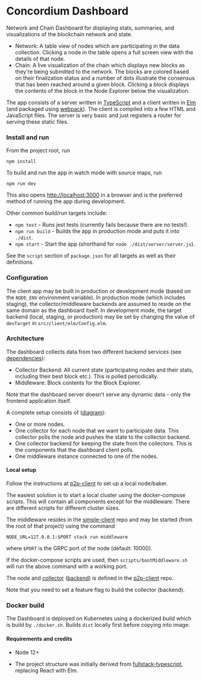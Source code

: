 # Concordium Dashboard

Network and Chain Dashboard for displaying stats, summaries, and visualizations of the blockchain network and state.

- Network: A table view of nodes which are participating in the data collection.
  Clicking a node in the table opens a full screen view with the details of that node.
- Chain: A live visualization of the chain which displays new blocks as they're being submitted to the network.
  The blocks are colored based on their finalization status and a number of dots illustrate the
  consensus that has been reached around a given block.
  Clicking a block displays the contents of the block in the Node Explorer below the visualization.

The app consists of a server written in [TypeScript](https://github.com/Microsoft/TypeScript)
and a client written in [Elm](https://elm-lang.org/) (and packaged using [webpack](https://webpack.github.io/)).
The client is compiled into a few HTML and JavaScript files.
The server is very basic and just registers a router for serving these static files.


### Install and run

From the project root, run
```
npm install
```

To build and run the app in watch mode with source maps, run
```
npm run dev
```

This also opens [http://localhost:3000](http://localhost:3000) in a browser and is the preferred method of
running the app during development.

Other common build/run targets include:
  
- `npm test` - Runs jest tests (currently fails because there are no tests!).
- `npm run build` - Builds the app in production mode and puts it into `./dist`.
- `npm start` - Start the app (shorthand for `node ./dist/server/server.js`).

See the `script` section of `package.json` for all targets as well as their definitions.


### Configuration

The client app may be built in production or development mode (based on the `NODE_ENV` environment variable).
In production mode (which includes staging), the collector/middleware backends are assumed to reside on the same 
domain as the dashboard itself. In development mode, the target backend (local, staging, or production) may be set
by changing the value of `devTarget` in `src/client/elm/Config.elm`.


### Architecture

The dashboard collects data from two different backend services (see [dependencies](#dependencies)):

- Collector Backend: All current state (participating nodes and their stats, including their best block etc.).
  This is polled periodically.
- Middleware: Block contents for the Block Explorer.

Note that the dashboard server doesn't serve any dynamic data - only the frontend application itself.

A complete setup consists of ([diagram](https://docs.google.com/drawings/d/1FWV8Ah9RAiqMaghT3Ql1JyGnBq0_TxOS6BgM6mFjepQ/edit)):

- One or more nodes.
- One collector for each node that we want to participate data. This collector polls the node and pushes the state to the collector backend.
- One collector backend for keeping the state from the collectors. This is the components that the dashboard client polls.
- One middleware instance connected to one of the nodes.


#### Local setup

Follow the instructions at [p2p-client](https://gitlab.com/Concordium/p2p-client) to set up a local node/baker.

The easiest solution is to start a local cluster using the docker-compose scripts.
This will contain all components except for the middleware. There are different scripts for different cluster sizes.

The middleware resides in the [simple-client](https://gitlab.com/Concordium/consensus/simple-client/) repo
and may be started (from the root of that project) using the command
```
NODE_URL=127.0.0.1:$PORT stack run middleware
```
where `$PORT` is the GRPC port of the node (default: 10000).

If the docker-compose scripts are used, then `scripts/bootMiddleware.sh` will run the above command with a working port.

The node and [collector](https://gitlab.com/Concordium/p2p-client/blob/develop/src/bin/collector.rs)
([backend](https://gitlab.com/Concordium/p2p-client/blob/develop/src/bin/collector_backend.rs)) is defined in the
[p2p-client](https://gitlab.com/Concordium/p2p-client) repo.

Note that you need to set a feature flag to build the collector (backend).


### Docker build

The Dashboard is deployed on Kubernetes using a dockerized build which is build by `./docker.sh`.
Builds `dist` locally first before copying into image. 


#### Requirements and credits

- Node 12+

- The project structure was initially derived from [fullstack-typescript](https://github.com/gilamran/fullstack-typescript),
replacing React with Elm.
